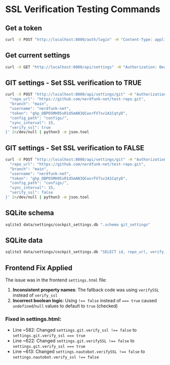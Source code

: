 # SSL Verification Testing Commands

## Get a token
```bash
curl -X POST "http://localhost:8000/auth/login" -H "Content-Type: application/json" -d '{"username": "admin", "password": "admin"}' 2>/dev/null | python3 -c "import json,sys; print(json.load(sys.stdin)['access_token'])"
```

## Get current settings
```bash
curl -X GET "http://localhost:8000/api/settings" -H "Authorization: Bearer TOKEN_HERE" -H "Content-Type: application/json" 2>/dev/null | python3 -m json.tool
```

## GIT settings - Set SSL verification to TRUE
```bash
curl -X POST "http://localhost:8000/api/settings/git" -H "Authorization: Bearer TOKEN_HERE" -H "Content-Type: application/json" -d '{
  "repo_url": "https://github.com/nerdfunk-net/test-repo.git",
  "branch": "main", 
  "username": "nerdfunk-net",
  "token": "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",
  "config_path": "configs/",
  "sync_interval": 15,
  "verify_ssl": true
}' 2>/dev/null | python3 -m json.tool
```

## GIT settings - Set SSL verification to FALSE
```bash
curl -X POST "http://localhost:8000/api/settings/git" -H "Authorization: Bearer TOKEN_HERE" -H "Content-Type: application/json" -d '{
  "repo_url": "https://github.com/nerdfunk-net/test-repo.git",
  "branch": "main", 
  "username": "nerdfunk-net",
  "token": "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",
  "config_path": "configs/",
  "sync_interval": 15,
  "verify_ssl": false
}' 2>/dev/null | python3 -m json.tool
```

## SQLite schema
```bash
sqlite3 data/settings/cockpit_settings.db ".schema git_settings"
```

## SQLite data
```bash
sqlite3 data/settings/cockpit_settings.db "SELECT id, repo_url, verify_ssl, updated_at FROM git_settings ORDER BY id DESC LIMIT 3;"
```

## Frontend Fix Applied
The issue was in the frontend `settings.html` file:

1. **Inconsistent property names**: The fallback code was using `verifySSL` instead of `verify_ssl`
2. **Incorrect boolean logic**: Using `!== false` instead of `=== true` caused `undefined`/`null` values to default to `true` (checked)

### Fixed in settings.html:
- Line ~582: Changed `settings.git.verify_ssl !== false` to `settings.git.verify_ssl === true`
- Line ~622: Changed `settings.git.verifySSL !== false` to `settings.git.verify_ssl === true`
- Line ~613: Changed `settings.nautobot.verifySSL !== false` to `settings.nautobot.verify_ssl !== false`
